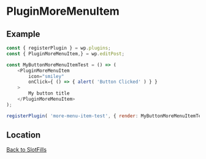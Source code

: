 # PluginMoreMenuItem

## Example

```js
const { registerPlugin } = wp.plugins;
const { PluginMoreMenuItem,} = wp.editPost;

const MyButtonMoreMenuItemTest = () => (
	<PluginMoreMenuItem
		icon="smiley"
		onClick={ () => { alert( 'Button Clicked' ) } }
	>
		My button title
	</PluginMoreMenuItem>
);

registerPlugin( 'more-menu-item-test', { render: MyButtonMoreMenuItemTest } );
```

## Location
[Back to SlotFills](../)
